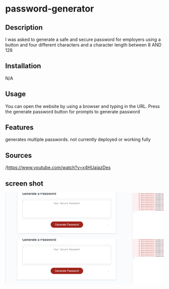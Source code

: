 # password-generator


## Description

I was asked to generate a safe and secure password for employers using a button and four different characters and a character length between 8 AND 128

## Installation

N/A

## Usage

You can open the website by using a browser and typing in the URL. Press the generate password button for prompts to generate password


## Features

generates multiple passwords. not currently deployed or working fully

## Sources

/https://www.youtube.com/watch?v=x4HUaiazDes

## screen shot
<img src="passwordgen.jpg">

<img src="passwordgen.jpg">